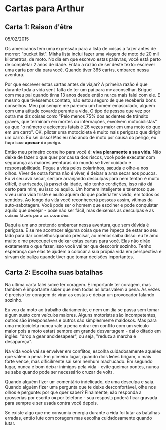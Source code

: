 # Cartas para Arthur

## Carta 1: Raison d'être

05/02/2015

Os americanos tem uma expressão para a lista de coisas a fazer antes de morrer: "bucket list". Minha lista inclui fazer
uma viagem de moto de 20 mil kilometros, de moto. No dia em que escrevo estas palavras, você está perto de 
completar 2 anos de idade. Então a razão de ser deste texto: escrever uma carta por dia para você. Quando tiver
365 cartas, embarco nessa aventura.

Por que escrever estas cartas antes de viajar? A primeira razão é que durante toda a vida senti falta de ter um pai
para me aconselhar. Briguei com meu pai quando tinha 13 anos desde então nunca mais falei com ele. E mesmo que
tivéssemos contato, não estou seguro de que receberia bons conselhos. Meu pai sempre me pareceu um homem emasculado,
alguém com uma atitude covarde perante a vida. O tipo de pessoa que vez por outra me diz coisas como "Pelo menos 
75% dos acidentes de trânsito graves, que terminam em mortes ou internações, envolvem motociclistas" ou que "o número 
e acidentes fatais é 26 vezes maior em uma moto do que em um carro". OK, pilotar uma motocicleta é muito mais perigoso 
que dirigir um carro. Eu sei disso! Mas eu não ando de moto por causa do perigo, eu faço isso **apesar** do perigo.

Então meu primeiro conselho para você é: **viva plenamente a sua vida**. Não deixe de fazer o que quer por causa dos riscos,
você pode executar com segurança as maiores aventuras do mundo se tiver cuidado e responsabilidade. Pegue a vida
pelos colarinhos, sacuda e olhe-a nos olhos. Viver de outra forma não é viver, é deixar a alma secar aos poucos. 
Eu ví seu avô secar, sempre arranjando desculpas para nem tentar: é muito difícil, é arriscado, já passei da idade, 
não tenho condições, isso não dá certo para mim, eu isso ou aquilo. Um homem inteligente e talentoso que viveu uma 
vida triste e muito aquém do que poderia ter vivido, em todos os sentidos. Ao longo da vida você reconhecerá 
pessoas assim, vítimas da auto-sabotagem. Você pode ser o homem que escolher e pode conquistar aquilo que desejar - 
pode não ser fácil, mas deixemos as desculpas e as coisas fáceis para os covardes.

Daqui a um ano pretendo embarcar nessa aventura, que sem dúvida é perigosa. E se me acontecer alguma coisa que me
impeça de estar ao seu lado para dar conselhos quando precisar, ao menos saiba disso: eu te amo muito e me preocupei
em deixar estas cartas para você. Elas não dirão exatamente o que fazer, isso você vai ter que descobrir sozinho.
Tenho esperança que elas te ajudem a colocar a sua própria vida em perspectiva e sirvam de baliza quando tiver que
tomar decisões importantes.


## Carta 2: Escolha suas batalhas

Na ultima carta falei sobre ter coragem. É importante ter coragem, mas também é importante saber que nem todas as
lutas valem a pena. As vezes é preciso ter coragem de virar as costas e deixar um provocador falando sozinho.

Eu vou da moto ao trabalho diariamente, e nem um dia se passa sem tomar algum susto com veículos maiores. Alguns
motoristas são incompetentes, outros são irresponsáveis e outros são simplesmente maldosos. Mas para uma motocicleta
nunca vale a pena entrar em conflito com um veículo maior pois a moto estará sempre em grande desvantagem - dai
o ditado em inglês: "drop a gear and desapear", ou seja, "reduza a marcha e desapareça".

Na vida você vai se envolver em conflitos, escolha cuidadosamente aqueles que valem a pena. Em primeiro lugar,
quando dois leões brigam, o mais forte vence, mas dificilmente sai sem nenhum machucado. Em segundo lugar, nunca
é bom deixar inimigos pela vida - evite queimar pontes, nunca se sabe quando pode ser necessário cruzar de volta.

Quando alguém fizer um comentário indelicado, de uma desculpa e saia. Quando alguém fizer uma pergunta que te deixe
desconfortável, olhe nos olhos e pergunte: por que quer saber? Finalmente, não responda a grosserias por escrito
ou por telefone - sua resposta poderá ficar gravada para sempre e ser usada contra você depois.

Se existe algo que me consumiu energia durante a vida foi lutar as batalhas erradas, então lute com coragem mas 
escolha cuidadosamente quando lutar. 







